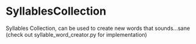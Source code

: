 # SyllablesCollection
Syllables Collection, can be used to create new words that sounds...sane (check out syllable_word_creator.py for implementation)
